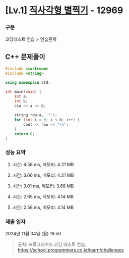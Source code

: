 # [Lv.1] [직사각형 별찍기](https://school.programmers.co.kr/learn/courses/30/lessons/12969?language=cpp) - 12969 

### 구분

코딩테스트 연습 > 연습문제

## C++ 문제풀이

```cpp
#include <iostream>
#include <string>

using namespace std;

int main(void) {
    int a;
    int b;
    cin >> a >> b;
    
    string row(a, '*');
    for (int i = 0; i < b; i++) {
        cout << row << "\n";
    }    
    return 0;
}
```

### 성능 요약

1. 시간: 4.58 ms, 메모리: 4.21 MB

2. 시간: 3.66 ms, 메모리: 4.21 MB
3. 시간: 3.01 ms, 메모리: 3.68 MB
4. 시간: 2.65 ms, 메모리: 4.14 MB
5. 시간: 2.58 ms, 메모리: 4.14 MB

### 제출 일자

2024년 11월 04일 (월) 18:50

> 출처: 프로그래머스 코딩 테스트 연습, https://school.programmers.co.kr/learn/challenges